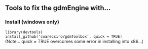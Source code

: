 ## Tools to fix the gdmEngine with...

### Install  (windows only)
`library(devtools)`  
`install_github('cwarecsiro/gdmToolbox', quick = TRUE)`  
(Note... quick = TRUE overcomes some error in installing into x86...)